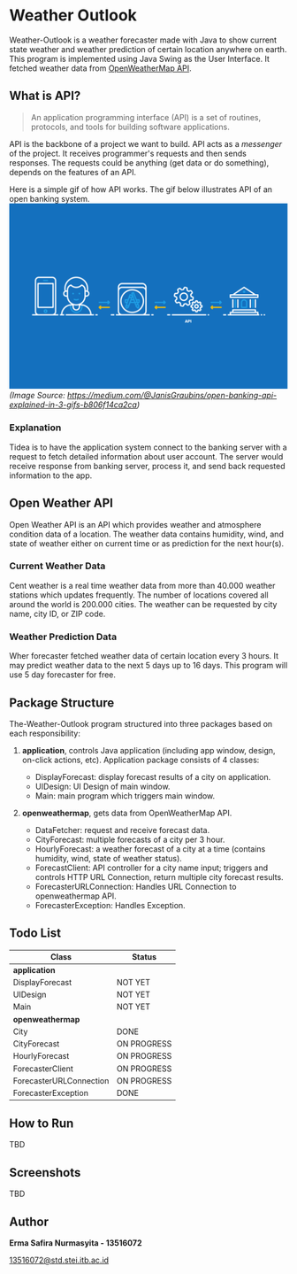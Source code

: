 # Weather Outlook
Weather-Outlook is a weather forecaster made with Java to show current state weather and weather prediction of certain location anywhere on earth. This program is implemented using Java Swing as the User Interface. It fetched weather data from [OpenWeatherMap API](https://openweathermap.org/api).

## What is API?

> An application programming interface (API) is a set of routines, protocols, and tools for building software applications.

API is the backbone of a project we want to build. API acts as a *messenger* of the project. It receives programmer's requests and then sends responses. The requests could be anything (get data or do something), depends on the features of an API.

Here is a simple gif of how API works. The gif below illustrates API of an open banking system.
![How API works](/image/api-explanation.gif)
*(Image Source: https://medium.com/@JanisGraubins/open-banking-api-explained-in-3-gifs-b806f14ca2ca)*

### Explanation
Tidea is to have the application system connect to the banking server with a request to fetch detailed information about user account. The server would receive response from banking server, process it, and send back requested information to the app.

## Open Weather API

Open Weather API is an API which provides weather and atmosphere condition data of a location. The weather data contains humidity, wind, and state of weather either on current time or as prediction for the next hour(s).
### Current Weather Data
Cent weather is a real time weather data from more than 40.000 weather stations which updates frequently. The number of locations covered all around the world is 200.000 cities. The weather can be requested by city name, city ID, or ZIP code.
### Weather Prediction Data
Wher forecaster fetched weather data of certain location every 3 hours. It may predict weather data to the next 5 days up to 16 days. This program will use 5 day forecaster for free.

## Package Structure

The-Weather-Outlook program structured into three packages based on each responsibility:
1. **application**, controls Java application (including app window, design, on-click actions, etc). Application package consists of 4 classes:
    - DisplayForecast: display forecast results of a city on application.
    - UIDesign: UI Design of main window.
    - Main: main program which triggers main window.

2. **openweathermap**, gets data from OpenWeatherMap API.
    - DataFetcher: request and receive forecast data. 
    - CityForecast: multiple forecasts of a city per 3 hour.
    - HourlyForecast: a weather forecast of a city at a time (contains humidity, wind, state of weather status).
    - ForecastClient: API controller for a city name input; triggers and controls HTTP URL Connection, return multiple city forecast results.
    - ForecasterURLConnection: Handles URL Connection to openweathermap API.
    - ForecasterException: Handles Exception.


## Todo List

Class | Status
--- | ---
**application** | 
| DisplayForecast | NOT YET
| UIDesign | NOT YET
| Main | NOT YET
**openweathermap** | 
| City | DONE
| CityForecast | ON PROGRESS
| HourlyForecast | ON PROGRESS
| ForecasterClient | ON PROGRESS
| ForecasterURLConnection | ON PROGRESS 
| ForecasterException | DONE

## How to Run

TBD

## Screenshots

TBD

## Author

**Erma Safira Nurmasyita - 13516072**

13516072@std.stei.itb.ac.id